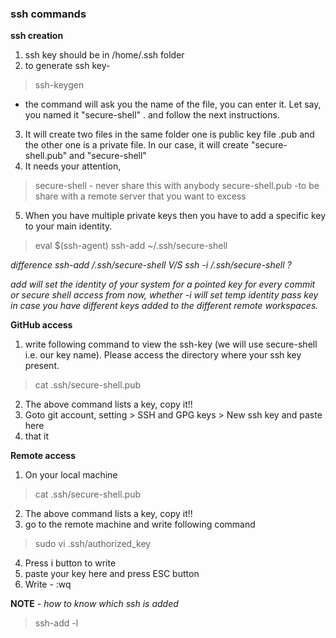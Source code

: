 ### ssh commands

**ssh creation**
1. ssh key should be in /home/.ssh folder 
2. to generate ssh key- 
> ssh-keygen
- the command will ask you the name of the file, you can enter it. Let say, you named it "secure-shell" . and follow the next instructions.
3. It will create two files in the same folder one is public key file .pub and the other one is a private file. In our case, it will create "secure-shell.pub" and "secure-shell"
4. It needs your attention, 
> secure-shell - never share this with anybody
> secure-shell.pub -to be share with a remote server that you want to excess
5. When you have multiple private keys then you have to add a specific key to your main identity.
> eval $(ssh-agent)
> ssh-add ~/.ssh/secure-shell

*difference ssh-add /.ssh/secure-shell V/S  ssh -i /.ssh/secure-shell ?* 

*add will set the identity of your system for a pointed key for every commit or secure shell access from now, whether -i will set temp identity pass key in case you have different keys added to the different remote workspaces.*

**GitHub access**

1. write following command to view the ssh-key (we will use secure-shell i.e. our key name). Please access the directory where your ssh key present.
> cat  .ssh/secure-shell.pub
2. The above command lists a key, copy it!!
3. Goto git account, setting > SSH and GPG keys > New ssh key and paste here 
4. that it 

**Remote access**

1. On your local machine 
> cat  .ssh/secure-shell.pub
2. The above command lists a key, copy it!!
3. go to the remote machine and write following command 
> sudo vi .ssh/authorized_key 
4. Press i button to write 
5. paste your key here and press ESC button 
6. Write - :wq

**NOTE** - *how to know which ssh is added*
>ssh-add -l